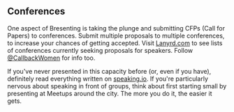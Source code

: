 ## Conferences

One aspect of Bresenting is taking the plunge and submitting CFPs (Call for Papers) to conferences. Submit multiple proposals to multiple conferences, to increase your chances of getting accepted. Visit [Lanyrd.com](http://lanyrd.com/calls/) to see lists of conferences currently seeking proposals for speakers. Follow [@CallbackWomen](https://twitter.com/CallbackWomen) for info too.

If you've never presented in this capacity before (or, even if you have), definitely read everything written on [speaking.io](http://speaking.io/). If you're particularly nervous about speaking in front of groups, think about first starting small by presenting at Meetups around the city. The more you do it, the easier it gets.
